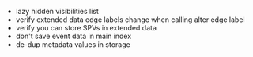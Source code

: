 - lazy hidden visibilities list
- verify extended data edge labels change when calling alter edge label
- verify you can store SPVs in extended data
- don't save event data in main index 
- de-dup metadata values in storage